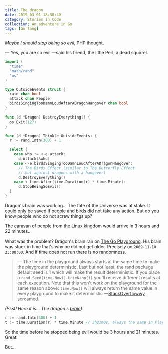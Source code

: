 ```yaml
---
title: The dragon
date: 2019-03-01 18:38:40
category: Stories in Code
collection: An adventure in Go
tags: [Go lang]
---
```


*Maybe I should stop being so evil*, PHP thought.

— Yes, you are so evil —said his friend, the little Perl, a dead squirrel.

```go
import (
  "time"
  "math/rand"
  "os"
)

type OutsideEvents struct {
  rain chan bool
  attack chan People
  birdsSingingTooDamnLoudAfterADragonHangover chan bool
}

func (d *Dragon) DestroyEverything() {
  os.Exit(127)
}

func (d *Dragon) Think(e OutsideEvents) {
  r := rand.Intn(300) + 1

  select {
    case who := <-e.attack:
      d.Attack(&who)
    case <-e.birdsSingingTooDamnLoudAfterADragonHangover:
      // The Birds Effect (similar to The Butterfly Effect
      // but against dragons with a hangover)
      d.DestroyEverything()
    case <-time.After(time.Duration(r) * time.Minute):
      d.StopBeingSoEvil()
  }
}
```

Dragon's brain was working... The fate of the Universe was at stake. It could
only be saved if people and birds did not take any action. But do you know
people who do not screw things up?

The caravan of people from the Linux kingdom would arrive in 3 hours and 22
minutes...

What was the problem? Dragon's brain ran on [The Go
Playground](https://play.golang.org). His brain was stuck in time that's why he
did not get older. Precisely on `2009-11-10 23:00:00`. And if time does not run
there is no randomness.

> — The time in the playground always starts at the same time to make the
playground deterministic. Last but not least, the rand package default seed is 1
which will make the result deterministic. If you place a
`rand.Seed(time.Now().UnixNano())` you'll receive different results at each
execution. Note that this won't work on the playground for the same reason
above: `time.Now()` will always return the same value in every playground to
make it deterministic
—[StackOverflowwy](https://stackoverflow.com/a/45394743/7388853) screamed.

*(Psst! Here it is... The dragon's [brain](https://play.golang.org/p/hSDvZpfVT0c))*

```go
r := rand.Intn(300) + 1
t := time.Duration(r) * time.Minute // 3h21m0s, always the same in Playground
```

So the time before he stopped being evil would be 3 hours and 21 minutes. Great!

But...

